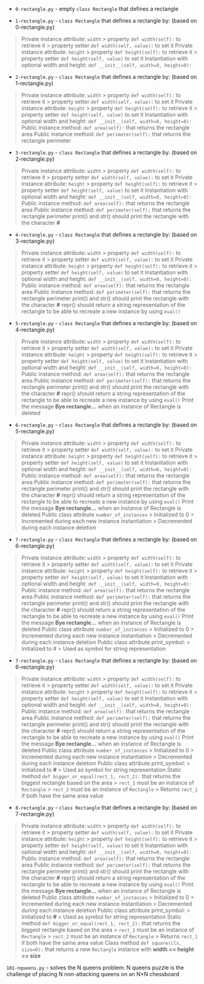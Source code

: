 * `0-rectangle.py` - empty `class Rectangle` that defines a rectangle

* `1-rectangle.py` - `class Rectangle` that defines a rectangle by: (based on 0-rectangle.py)
> Private instance attribute: `width`
    > property `def width(self):` to retrieve it
    > property setter `def width(self, value):` to set it
> Private instance attribute: `height`
    > property `def height(self):` to retrieve it
    > property setter `def height(self, value)` to set it
> Instantiation with optional width and height: `def __init__(self, width=0, height=0):`

* `2-rectangle.py` - `class Rectangle` that defines a rectangle by: (based on 1-rectangle.py)
> Private instance attribute: `width`
    > property `def width(self):` to retrieve it
    > property setter `def width(self, value):` to set it
> Private instance attribute: `height`
    > property `def height(self):` to retrieve it
    > property setter `def height(self, value)` to set it
> Instantiation with optional width and height: `def __init__(self, width=0, height=0):`
> Public instance method: `def area(self):` that returns the rectangle area
> Public instance method: `def perimeter(self):` that returns the rectangle perimeter

* `3-rectangle.py` - `class Rectangle` that defines a rectangle by: (based on 2-rectangle.py)
> Private instance attribute: `width`
    > property `def width(self):` to retrieve it
    > property setter `def width(self, value):` to set it
> Private instance attribute: `height`
    > property `def height(self):` to retrieve it
    > property setter `def height(self, value)` to set it
> Instantiation with optional width and height: `def __init__(self, width=0, height=0):`
> Public instance method: `def area(self):` that returns the rectangle area
> Public instance method: `def perimeter(self):` that returns the rectangle perimeter
> print() and str() should print the rectangle with the character **#**

* `4-rectangle.py` - `class Rectangle` that defines a rectangle by: (based on 3-rectangle.py)
> Private instance attribute: `width`
    > property `def width(self):` to retrieve it
    > property setter `def width(self, value):` to set it
> Private instance attribute: `height`
    > property `def height(self):` to retrieve it
    > property setter `def height(self, value)` to set it
> Instantiation with optional width and height: `def __init__(self, width=0, height=0):`
> Public instance method: `def area(self):` that returns the rectangle area
> Public instance method: `def perimeter(self):` that returns the rectangle perimeter
> print() and str() should print the rectangle with the character **#**
> repr() should return a string representation of the rectangle to be able to recreate a new instance by using `eval()`

* `5-rectangle.py` - `class Rectangle` that defines a rectangle by: (based on 4-rectangle.py)
> Private instance attribute: `width`
    > property `def width(self):` to retrieve it
    > property setter `def width(self, value):` to set it
> Private instance attribute: `height`
    > property `def height(self):` to retrieve it
    > property setter `def height(self, value)` to set it
> Instantiation with optional width and height: `def __init__(self, width=0, height=0):`
> Public instance method: `def area(self):` that returns the rectangle area
> Public instance method: `def perimeter(self):` that returns the rectangle perimeter
> print() and str() should print the rectangle with the character **#**
> repr() should return a string representation of the rectangle to be able to recreate a new instance by using `eval()`
> Print the message **Bye rectangle...** when an instance of Rectangle is deleted

* `6-rectangle.py` - `class Rectangle` that defines a rectangle by: (based on 5-rectangle.py)
> Private instance attribute: `width`
    > property `def width(self):` to retrieve it
    > property setter `def width(self, value):` to set it
> Private instance attribute: `height`
    > property `def height(self):` to retrieve it
    > property setter `def height(self, value)` to set it
> Instantiation with optional width and height: `def __init__(self, width=0, height=0):`
> Public instance method: `def area(self):` that returns the rectangle area
> Public instance method: `def perimeter(self):` that returns the rectangle perimeter
> print() and str() should print the rectangle with the character **#**
> repr() should return a string representation of the rectangle to be able to recreate a new instance by using `eval()`
> Print the message **Bye rectangle...** when an instance of Rectangle is deleted
> Public class attribute `number_of_instances`
    > Initialized to 0
    > Incremented during each new instance instantiation
    > Decremented during each instance deletion

* `7-rectangle.py` - `class Rectangle` that defines a rectangle by: (based on 6-rectangle.py)
> Private instance attribute: `width`
    > property `def width(self):` to retrieve it
    > property setter `def width(self, value):` to set it
> Private instance attribute: `height`
    > property `def height(self):` to retrieve it
    > property setter `def height(self, value)` to set it
> Instantiation with optional width and height: `def __init__(self, width=0, height=0):`
> Public instance method: `def area(self):` that returns the rectangle area
> Public instance method: `def perimeter(self):` that returns the rectangle perimeter
> print() and str() should print the rectangle with the character **#**
> repr() should return a string representation of the rectangle to be able to recreate a new instance by using `eval()`
> Print the message **Bye rectangle...** when an instance of Rectangle is deleted
> Public class attribute `number_of_instances`
    > Initialized to 0
    > Incremented during each new instance instantiation
    > Decremented during each instance deletion
> Public class attribute print_symbol:
    > Initialized to #
    > Used as symbol for string representation

* `7-rectangle.py` - `class Rectangle` that defines a rectangle by: (based on 6-rectangle.py)
> Private instance attribute: `width`
    > property `def width(self):` to retrieve it
    > property setter `def width(self, value):` to set it
> Private instance attribute: `height`
    > property `def height(self):` to retrieve it
    > property setter `def height(self, value)` to set it
> Instantiation with optional width and height: `def __init__(self, width=0, height=0):`
> Public instance method: `def area(self):` that returns the rectangle area
> Public instance method: `def perimeter(self):` that returns the rectangle perimeter
> print() and str() should print the rectangle with the character **#**
> repr() should return a string representation of the rectangle to be able to recreate a new instance by using `eval()`
> Print the message **Bye rectangle...** when an instance of Rectangle is deleted
> Public class attribute `number_of_instances`
    > Initialized to 0
    > Incremented during each new instance instantiation
    > Decremented during each instance deletion
> Public class attribute print_symbol:
    > Initialized to **#**
    > Used as symbol for string representation
> Static method `def bigger_or_equal(rect_1, rect_2):` that returns the biggest rectangle based on the area
    > `rect_1` must be an instance of `Rectangle`
    > `rect_2` must be an instance of `Rectangle`
    > Returns `rect_1` if both have the same area value

* `8-rectangle.py` - `class Rectangle` that defines a rectangle by: (based on 7-rectangle.py)
> Private instance attribute: `width`
    > property `def width(self):` to retrieve it
    > property setter `def width(self, value):` to set it
> Private instance attribute: `height`
    > property `def height(self):` to retrieve it
    > property setter `def height(self, value)` to set it
> Instantiation with optional width and height: `def __init__(self, width=0, height=0):`
> Public instance method: `def area(self):` that returns the rectangle area
> Public instance method: `def perimeter(self):` that returns the rectangle perimeter
> print() and str() should print the rectangle with the character **#**
> repr() should return a string representation of the rectangle to be able to recreate a new instance by using `eval()`
> Print the message **Bye rectangle...** when an instance of Rectangle is deleted
> Public class attribute `number_of_instances`
    > Initialized to 0
    > Incremented during each new instance instantiation
    > Decremented during each instance deletion
> Public class attribute print_symbol:
    > Initialized to **#**
    > Used as symbol for string representation
> Static method `def bigger_or_equal(rect_1, rect_2):` that returns the biggest rectangle based on the area
    > `rect_1` must be an instance of `Rectangle`
    > `rect_2` must be an instance of `Rectangle`
    > Returns `rect_1` if both have the same area value
> Class method `def square(cls, size=0):` that returns a new `Rectangle` instance with **width == height == size**

`101-nqueens.py` - solves the N queens problem: N queens puzzle is the challenge of placing N non-attacking queens on an N×N chessboard
